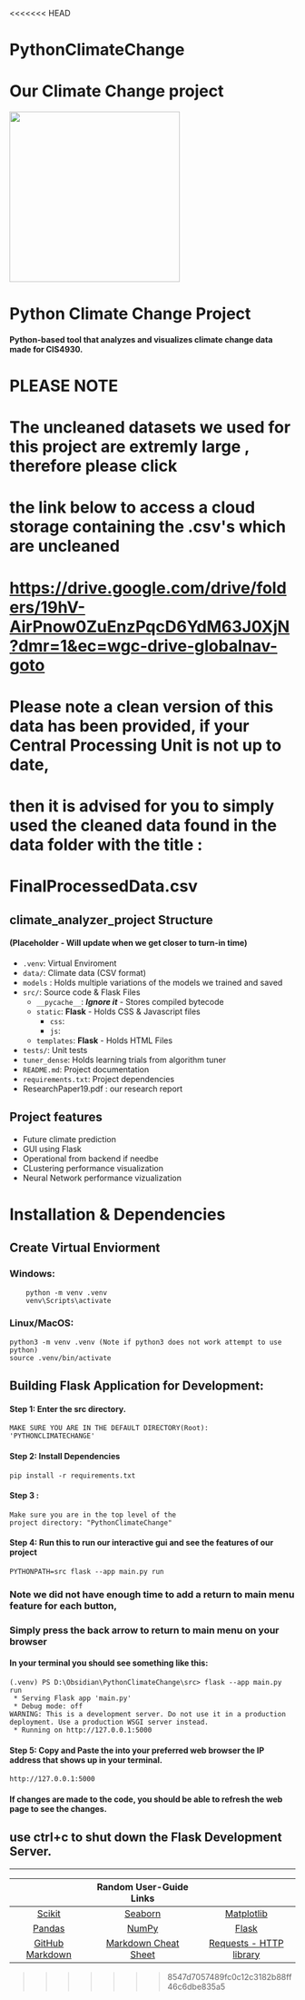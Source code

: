 <<<<<<< HEAD
# PythonClimateChange
Our Climate Change project
=======
<img src="https://i.imgur.com/AqlOpg6.png" width="300" height="">

# Python Climate Change Project

#### Python-based tool that analyzes and visualizes climate change data made for CIS4930.

# PLEASE NOTE #
# The uncleaned datasets we used for this project are extremly large , therefore please click #
# the link below to access a cloud storage containing the .csv's which are uncleaned #
# https://drive.google.com/drive/folders/19hV-AirPnow0ZuEnzPqcD6YdM63J0XjN?dmr=1&ec=wgc-drive-globalnav-goto # 
# Please note a clean version of this data has been provided, if your Central Processing Unit is not up to date, #
# then it is advised for you to simply used the cleaned data found in the data folder with the title :  #
# FinalProcessedData.csv #

## climate_analyzer_project Structure 
#### (Placeholder - Will update when we get closer to turn-in time)
* `.venv`: Virtual Enviroment
* `data/`: Climate data (CSV format)
* `models` : Holds multiple variations of the models we trained and saved 
* `src/`: Source code & Flask Files
    * `__pycache__`: ***Ignore it*** - Stores compiled bytecode
    * `static`: **Flask** - Holds CSS & Javascript files
        * `css`: 
        * `js`:
    * `templates`: **Flask** - Holds HTML Files
* `tests/`: Unit tests
*  `tuner_dense`: Holds learning trials from algorithm tuner
* `README.md`: Project documentation
* `requirements.txt`: Project dependencies
* ResearchPaper19.pdf : our research report

## Project features
- Future climate prediction
- GUI using Flask
- Operational from backend if needbe
- CLustering performance visualization
- Neural Network performance vizualization


# Installation & Dependencies

## Create Virtual Enviorment

### Windows:
```
    python -m venv .venv
    venv\Scripts\activate
```

### Linux/MacOS:
```
python3 -m venv .venv (Note if python3 does not work attempt to use python)
source .venv/bin/activate
```
## Building Flask Application for Development:
#### Step 1: Enter the src directory.
```
MAKE SURE YOU ARE IN THE DEFAULT DIRECTORY(Root):  'PYTHONCLIMATECHANGE'
```

#### Step 2: Install Dependencies

```
pip install -r requirements.txt
```


#### Step 3 :

```
Make sure you are in the top level of the
project directory: "PythonClimateChange"

```



#### Step 4: Run this to run our interactive gui and see the features of our project
```
PYTHONPATH=src flask --app main.py run
```
### Note we did not have enough time to add a return to main menu feature for each button,
### Simply press the back arrow to return to main menu on your browser


#### In your terminal you should see something like this:
```
(.venv) PS D:\Obsidian\PythonClimateChange\src> flask --app main.py run
 * Serving Flask app 'main.py'
 * Debug mode: off
WARNING: This is a development server. Do not use it in a production deployment. Use a production WSGI server instead.
 * Running on http://127.0.0.1:5000
```
#### Step 5: Copy and Paste the into your preferred web browser the IP address that shows up in your terminal.
```
http://127.0.0.1:5000
```
#### If changes are made to the code, you should be able to refresh the web page to see the changes.
## use ctrl+c to shut down the Flask Development Server.

---
|             |    Random User-Guide Links         |               |
|    :----:   |    :----:   |    :----:     |
|[Scikit](https://scikit-learn.org/stable/install.html)|[Seaborn](https://seaborn.pydata.org/tutorial.html)| [Matplotlib](https://matplotlib.org/stable/users/index.html)|
|[Pandas](https://pandas.pydata.org/docs/user_guide/index.html)|[NumPy](https://numpy.org/doc/stable/)|[Flask](https://flask.palletsprojects.com/en/stable/)|
|[GitHub Markdown](https://docs.github.com/en/get-started/writing-on-github/getting-started-with-writing-and-formatting-on-github/basic-writing-and-formatting-syntax)|[Markdown Cheat Sheet](https://www.markdownguide.org/basic-syntax/)| [Requests - HTTP library](https://requests.readthedocs.io/en/latest/)
>>>>>>> 8547d7057489fc0c12c3182b88ff46c6dbe835a5
